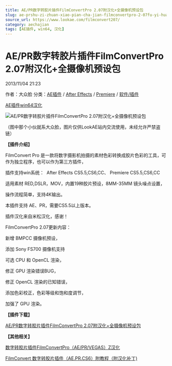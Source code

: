 ```yaml
---
title: AE/PR数字转胶片插件FilmConvertPro 2.07附汉化+全摄像机预设包
slug: ae-prshu-zi-zhuan-xiao-pian-cha-jian-filmconvertpro-2-07fu-yi-hua-quan-she-xiang-ji-yu-she-bao
source_url: https://www.lookae.com/filmconvert207/
category: aechajian
tags: [AE插件, win64, 汉化]
---
```

# AE/PR数字转胶片插件FilmConvertPro 2.07附汉化+全摄像机预设包

2013/11/04 21:23

作者：大众脸
分类：[AE插件](https://www.lookae.com/after-effects/aechajian/) / [After Effects](https://www.lookae.com/after-effects/) / [Premiere](https://www.lookae.com/qitarjcj/premierezy/) / [软件/插件](https://www.lookae.com/qitarjcj/)

[AE插件](https://www.lookae.com/tag/ae%e6%8f%92%e4%bb%b6/)[win64](https://www.lookae.com/tag/win64/)[汉化](https://www.lookae.com/tag/%e6%b1%89%e5%8c%96/)

![AE/PR数字转胶片插件FilmConvertPro 2.07附汉化+全摄像机预设包](https://www.lookae.com/wp-content/uploads/2012/09/filmconvert.jpg "AE/PR数字转胶片插件FilmConvertPro 2.07附汉化+全摄像机预设包-LookAE.com")

（图中那个小伙就系大众脸，图片仅供LookAE站内交流使用，未经允许严禁盗链）

**【插件介绍】**

FilmConvert Pro 是一款将数字摄影机拍摄的素材色彩转换成胶片色彩的工具，可作为独立程序，也可以作为第三方插件，

插件支持win系统：  After Effects CS5.5,CS6,CC、 Premiere CS5.5,CS6,CC

适用素材 RED,DSLR，MOV，内置19种胶片预设，8MM-35MM 镜头噪点设置，

操作流程简单，支持4K输出。

本插件支持 AE、PR，需要CS5.5以上版本。

插件汉化来自米松汉化，感谢！

FilmConvertPro 2.07更新内容：

新增 BMPCC 摄像机预设，

添加 Sony FS700 摄像机支持

可选 CPU 和 OpenCL 渲染，

修正 GPU 渲染错误BUG，

修正 OpenCL 渲染的已知错误，

添加色彩校正，色彩等级和饱和度调节，

加强了 GPU 渲染。

**【插件下载】**

[AE/PR数字转胶片插件FilmConvertPro 2.07附汉化+全摄像机预设包](https://www.400gb.com/file/33923721)

**【其他相关】**

[数字转胶片插件FilmConvertPro（AE/PR/VEGAS）Z汉化](https://www.lookae.com/filmconvert2/)

[FilmConvert 数字转胶片插件（AE.PR.CS6）附教程（附汉化补丁)](https://www.lookae.com/filmconvert/)
